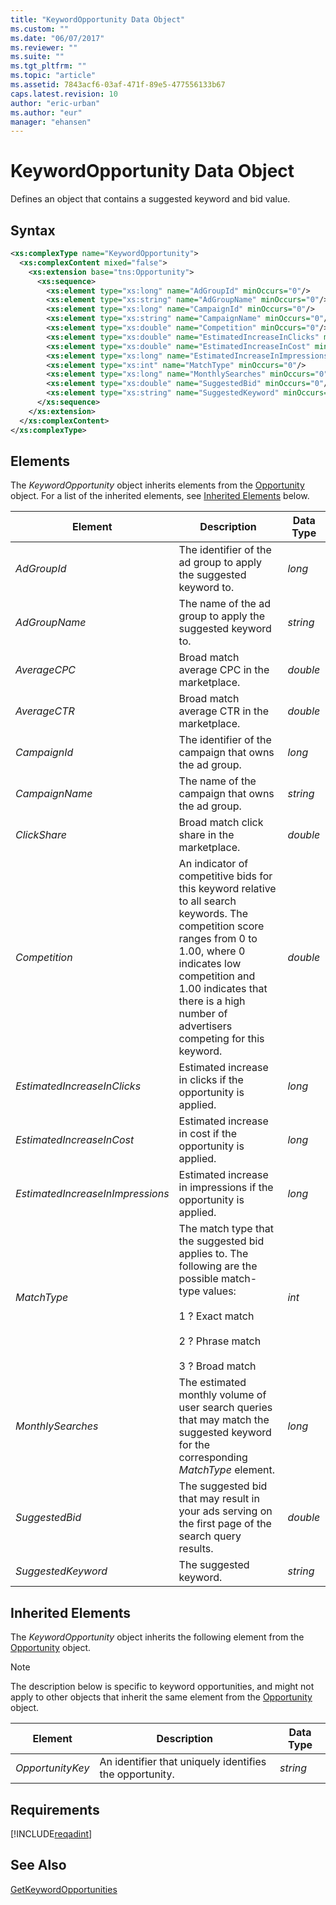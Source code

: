 ```yaml
---
title: "KeywordOpportunity Data Object"
ms.custom: ""
ms.date: "06/07/2017"
ms.reviewer: ""
ms.suite: ""
ms.tgt_pltfrm: ""
ms.topic: "article"
ms.assetid: 7843acf6-03af-471f-89e5-477556133b67
caps.latest.revision: 10
author: "eric-urban"
ms.author: "eur"
manager: "ehansen"
---
```

# KeywordOpportunity Data Object
Defines an object that contains a suggested keyword and bid value.

## Syntax

```xml
<xs:complexType name="KeywordOpportunity">
  <xs:complexContent mixed="false">
    <xs:extension base="tns:Opportunity">
      <xs:sequence>
        <xs:element type="xs:long" name="AdGroupId" minOccurs="0"/>
        <xs:element type="xs:string" name="AdGroupName" minOccurs="0"/>
        <xs:element type="xs:long" name="CampaignId" minOccurs="0"/>
        <xs:element type="xs:string" name="CampaignName" minOccurs="0"/>
        <xs:element type="xs:double" name="Competition" minOccurs="0"/>
        <xs:element type="xs:double" name="EstimatedIncreaseInClicks" minOccurs="0"/>
        <xs:element type="xs:double" name="EstimatedIncreaseInCost" minOccurs="0"/>
        <xs:element type="xs:long" name="EstimatedIncreaseInImpressions" minOccurs="0"/>
        <xs:element type="xs:int" name="MatchType" minOccurs="0"/>
        <xs:element type="xs:long" name="MonthlySearches" minOccurs="0"/>
        <xs:element type="xs:double" name="SuggestedBid" minOccurs="0"/>
        <xs:element type="xs:string" name="SuggestedKeyword" minOccurs="0" nillable="true"/>
      </xs:sequence>
    </xs:extension>
  </xs:complexContent>
</xs:complexType>
```

## <a name="Elements"></a>Elements
The *KeywordOpportunity* object  inherits elements from the [Opportunity](../adinsight-api/opportunity-data-object.md) object. For a list of the inherited elements, see [Inherited Elements](#inheritedelements) below.

|Element|Description|Data Type|
|-----------|---------------|-------------|
|*AdGroupId*|The identifier of the ad group to apply the suggested keyword to.|*long*|
|*AdGroupName*|The name of the ad group to apply the suggested keyword to.|*string*|
|*AverageCPC*|Broad match average CPC  in the marketplace.|*double*|
|*AverageCTR*|Broad match average CTR in the marketplace.|*double*|
|*CampaignId*|The identifier of the campaign that owns the ad group.|*long*|
|*CampaignName*|The name of the campaign that owns the ad group.|*string*|
|*ClickShare*|Broad match click share in the marketplace.|*double*|
|*Competition*|An indicator of competitive bids for this keyword relative to all search keywords. The competition score ranges from 0 to 1.00, where 0 indicates low competition and 1.00 indicates that there is a high number of advertisers competing for this keyword.|*double*|
|*EstimatedIncreaseInClicks*|Estimated increase in clicks if the opportunity is applied.|*long*|
|*EstimatedIncreaseInCost*|Estimated increase in cost if the opportunity is applied.|*long*|
|*EstimatedIncreaseInImpressions*|Estimated increase in impressions if the opportunity is applied.|*long*|
|*MatchType*|The match type that the suggested bid applies to. The following are the possible match-type values:<br /><br />1 ? Exact match<br /><br />2 ? Phrase match<br /><br />3 ? Broad match|*int*|
|*MonthlySearches*|The estimated monthly volume of user search queries that may match the suggested keyword for the corresponding *MatchType* element.|*long*|
|*SuggestedBid*|The suggested bid that may result in your ads serving on the first page of the search query results.|*double*|
|*SuggestedKeyword*|The suggested keyword.|*string*|

## <a name="InheritedElements"></a>Inherited Elements
The *KeywordOpportunity* object inherits the following element from the [Opportunity](../adinsight-api/opportunity-data-object.md) object. 

> [!NOTE]
> The description below is specific to keyword opportunities, and might not apply to other objects that inherit the same element from the [Opportunity](../adinsight-api/opportunity-data-object.md) object.

|Element|Description|Data Type|
|-----------|---------------|-------------|
|*OpportunityKey*|An identifier that uniquely identifies the opportunity.|*string*|

## Requirements
[!INCLUDE[reqadint](../adinsight-api/includes/reqadint.md)]
## See Also
[GetKeywordOpportunities](../adinsight-api/getkeywordopportunities-service-operation.md)

